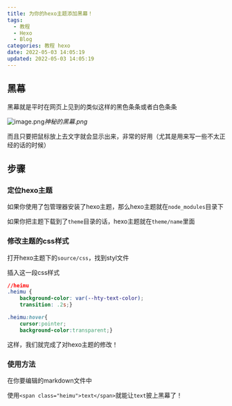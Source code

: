 ```yaml
---
title: 为你的hexo主题添加黑幕！
tags:
  - 教程
  - Hexo
  - Blog
categories: 教程 hexo
date: 2022-05-03 14:05:19
updated: 2022-05-03 14:05:19
---
```


## 黑幕

黑幕就是平时在网页上见到的类似这样的黑色条条或者白色条条

![image.png](https://s2.loli.net/2022/05/03/Jk4uM7oEnxHQlWP.png)_神秘的黑幕.png_

而且只要把鼠标放上去文字就会显示出来，非常的好用<span class="heimu">（尤其是用来写一些不太正经的话的时候）</span>

## 步骤

### 定位hexo主题

如果你使用了包管理器安装了hexo主题，那么hexo主题就在`node_modules`目录下

如果你把主题下载到了`theme`目录的话，hexo主题就在`theme/name`里面

### 修改主题的css样式

打开hexo主题下的`source/css`，找到styl文件

插入这一段css样式

```css
//heimu
.heimu {
    background-color: var(--hty-text-color);
    transition: .2s;}

.heimu:hover{
    cursor:pointer;
    background-color:transparent;}
```

这样，我们就完成了对hexo主题的修改！

### 使用方法

在你要编辑的markdown文件中

使用`<span class="heimu">text</span>`就能让`text`披上黑幕了！

    


